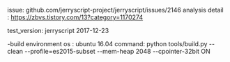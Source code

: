 
issue: github.com/jerryscript-project/jerryscript/issues/2146
analysis detail : https://zbvs.tistory.com/13?category=1170274

test_version: jerryscript 2017-12-23 

-build environment
os : ubuntu 16.04 
command: python tools/build.py --clean --profile=es2015-subset  --mem-heap 2048  --cpointer-32bit ON



